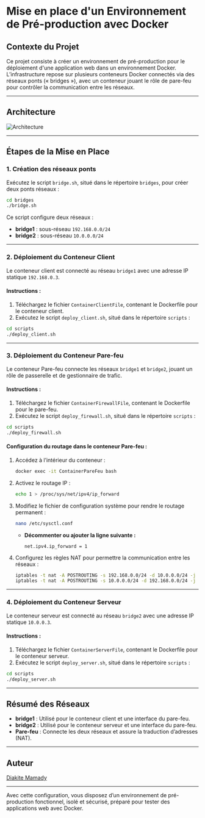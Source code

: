 # Mise en place d'un Environnement de Pré-production avec Docker

## Contexte du Projet
Ce projet consiste à créer un environnement de pré-production pour le déploiement d'une application web dans un environnement Docker. L’infrastructure repose sur plusieurs conteneurs Docker connectés via des réseaux ponts (« bridges »), avec un conteneur jouant le rôle de pare-feu pour contrôler la communication entre les réseaux.

---

## Architecture
![Architecture](docker.jpg)

---

## Étapes de la Mise en Place

### **1. Création des réseaux ponts**

Exécutez le script `bridge.sh`, situé dans le répertoire `bridges`, pour créer deux ponts réseaux :

```bash
cd bridges
./bridge.sh
```

Ce script configure deux réseaux :
- **bridge1** : sous-réseau `192.168.0.0/24`
- **bridge2** : sous-réseau `10.0.0.0/24`

---

### **2. Déploiement du Conteneur Client**

Le conteneur client est connecté au réseau `bridge1` avec une adresse IP statique `192.168.0.3`.

#### Instructions :
1. Téléchargez le fichier `ContainerClientFile`, contenant le Dockerfile pour le conteneur client.
2. Exécutez le script `deploy_client.sh`, situé dans le répertoire `scripts` :

```bash
cd scripts
./deploy_client.sh
```

---

### **3. Déploiement du Conteneur Pare-feu**

Le conteneur Pare-feu connecte les réseaux `bridge1` et `bridge2`, jouant un rôle de passerelle et de gestionnaire de trafic.

#### Instructions :
1. Téléchargez le fichier `ContainerFirewallFile`, contenant le Dockerfile pour le pare-feu.
2. Exécutez le script `deploy_firewall.sh`, situé dans le répertoire `scripts` :

```bash
cd scripts
./deploy_firewall.sh
```

#### Configuration du routage dans le conteneur Pare-feu :
1. Accédez à l’intérieur du conteneur :
   ```bash
   docker exec -it ContainerPareFeu bash
   ```
2. Activez le routage IP :
   ```bash
   echo 1 > /proc/sys/net/ipv4/ip_forward
   ```
3. Modifiez le fichier de configuration système pour rendre le routage permanent :
   ```bash
   nano /etc/sysctl.conf
   ```
   - **Décommenter ou ajouter la ligne suivante :**
     ```text
     net.ipv4.ip_forward = 1
     ```
4. Configurez les règles NAT pour permettre la communication entre les réseaux :
   ```bash
   iptables -t nat -A POSTROUTING -s 192.168.0.0/24 -d 10.0.0.0/24 -j MASQUERADE
   iptables -t nat -A POSTROUTING -s 10.0.0.0/24 -d 192.168.0.0/24 -j MASQUERADE
   ```

---

### **4. Déploiement du Conteneur Serveur**

Le conteneur serveur est connecté au réseau `bridge2` avec une adresse IP statique `10.0.0.3`.

#### Instructions :
1. Téléchargez le fichier `ContainerServerFile`, contenant le Dockerfile pour le conteneur serveur.
2. Exécutez le script `deploy_server.sh`, situé dans le répertoire `scripts` :

```bash
cd scripts
./deploy_server.sh
```

---

## Résumé des Réseaux

- **bridge1** : Utilisé pour le conteneur client et une interface du pare-feu.
- **bridge2** : Utilisé pour le conteneur serveur et une interface du pare-feu.
- **Pare-feu** : Connecte les deux réseaux et assure la traduction d’adresses (NAT).

---

## Auteur
[Diakite Mamady](https://github.com/DMamady)

---

Avec cette configuration, vous disposez d’un environnement de pré-production fonctionnel, isolé et sécurisé, préparé pour tester des applications web avec Docker.
